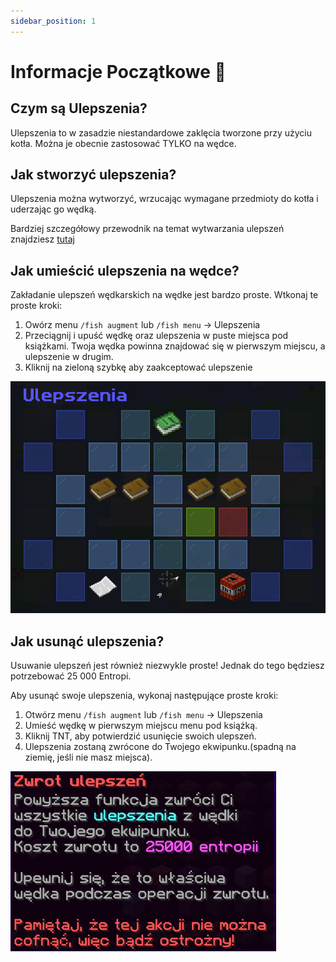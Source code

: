 ```yaml
---
sidebar_position: 1
---
```


# Informacje Początkowe 📖

## Czym są Ulepszenia?

Ulepszenia to w zasadzie niestandardowe zaklęcia tworzone przy użyciu kotła. Można je obecnie zastosować TYLKO na wędce.

## Jak stworzyć ulepszenia?

Ulepszenia można wytworzyć, wrzucając wymagane przedmioty do kotła i uderzając go wędką.

Bardziej szczegółowy przewodnik na temat wytwarzania ulepszeń znajdziesz [tutaj](/earthsmp/lowienie/Ulepszenia/lista#ulepszenia)

## Jak umieścić ulepszenia na wędce?

Zakładanie ulepszeń wędkarskich na wędke jest bardzo proste. Wtkonaj te proste kroki:

1. Owórz menu `/fish augment` lub `/fish menu` → Ulepszenia
2. Przeciągnij i upuść wędkę oraz ulepszenia w puste miejsca pod książkami. Twoja wędka powinna znajdować się w pierwszym miejscu, a ulepszenie w drugim.
3. Kliknij na zieloną szybkę aby zaakceptować ulepszenie

![ulepszenia](ulepszenia.png)

## Jak usunąć ulepszenia?

Usuwanie ulepszeń jest również niezwykle proste! Jednak do tego będziesz potrzebować 25 000 Entropi.

Aby usunąć swoje ulepszenia, wykonaj następujące proste kroki:

1. Otwórz menu `/fish augment` lub `/fish menu` -> Ulepszenia
2. Umieść wędkę w pierwszym miejscu menu pod książką.
3. Kliknij TNT, aby potwierdzić usunięcie swoich ulepszeń.
4. Ulepszenia zostaną zwrócone do Twojego ekwipunku.(spadną na ziemię, jeśli nie masz miejsca).

![zworty](zwroty.png)
